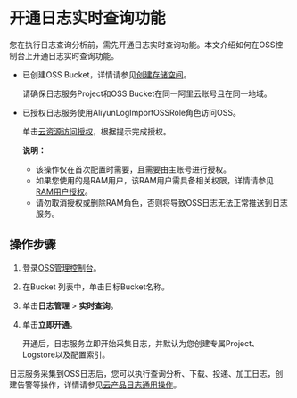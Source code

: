 # 开通日志实时查询功能

您在执行日志查询分析前，需先开通日志实时查询功能。本文介绍如何在OSS控制台上开通日志实时查询功能。

-   已创建OSS Bucket，详情请参见[创建存储空间](/intl.zh-CN/快速入门/创建存储空间.md)。

    请确保日志服务Project和OSS Bucket在同一阿里云账号且在同一地域。

-   已授权日志服务使用AliyunLogImportOSSRole角色访问OSS。

    单击[云资源访问授权](https://ram.console.aliyun.com/?spm=a2c4g.11186623.2.13.39246c0d6l2MJD#/role/authorize?request=%7B%22Requests%22:%20%7B%22request1%22:%20%7B%22RoleName%22:%20%22AliyunLogImportOSSRole%22,%20%22TemplateId%22:%20%22ImportOSSRole%22%7D%7D,%20%22ReturnUrl%22:%20%22https:%2F%2Fsls.console.aliyun.com%2F%22,%20%22Service%22:%20%22Log%22%7D)，根据提示完成授权。

    **说明：**

    -   该操作仅在首次配置时需要，且需要由主账号进行授权。
    -   如果您使用的是RAM用户，该RAM用户需具备相关权限，详情请参见[RAM用户授权](/intl.zh-CN/数据采集/云产品日志采集/云产品日志通用操作.md)。
    -   请勿取消授权或删除RAM角色，否则将导致OSS日志无法正常推送到日志服务。

## 操作步骤

1.  登录[OSS管理控制台](https://oss.console.aliyun.com/)。

2.  在Bucket 列表中，单击目标Bucket名称。

3.  单击**日志管理** \> **实时查询**。

4.  单击**立即开通**。

    开通后，日志服务立即开始采集日志，并默认为您创建专属Project、Logstore以及配置索引。


日志服务采集到OSS日志后，您可以执行查询分析、下载、投递、加工日志，创建告警等操作，详情请参见[云产品日志通用操作](/intl.zh-CN/数据采集/云产品日志采集/云产品日志通用操作.md)。

